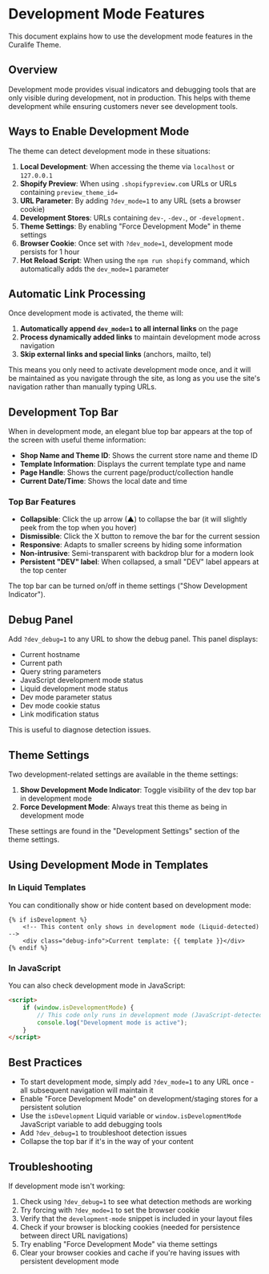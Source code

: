 # Development Mode Features

This document explains how to use the development mode features in the Curalife Theme.

## Overview

Development mode provides visual indicators and debugging tools that are only visible during development, not in production. This helps with theme development while ensuring customers never see development tools.

## Ways to Enable Development Mode

The theme can detect development mode in these situations:

1. **Local Development**: When accessing the theme via `localhost` or `127.0.0.1`
2. **Shopify Preview**: When using `.shopifypreview.com` URLs or URLs containing `preview_theme_id=`
3. **URL Parameter**: By adding `?dev_mode=1` to any URL (sets a browser cookie)
4. **Development Stores**: URLs containing `dev-`, `-dev.`, or `-development.`
5. **Theme Settings**: By enabling "Force Development Mode" in theme settings
6. **Browser Cookie**: Once set with `?dev_mode=1`, development mode persists for 1 hour
7. **Hot Reload Script**: When using the `npm run shopify` command, which automatically adds the `dev_mode=1` parameter

## Automatic Link Processing

Once development mode is activated, the theme will:

1. **Automatically append `dev_mode=1` to all internal links** on the page
2. **Process dynamically added links** to maintain development mode across navigation
3. **Skip external links and special links** (anchors, mailto, tel)

This means you only need to activate development mode once, and it will be maintained as you navigate through the site, as long as you use the site's navigation rather than manually typing URLs.

## Development Top Bar

When in development mode, an elegant blue top bar appears at the top of the screen with useful theme information:

- **Shop Name and Theme ID**: Shows the current store name and theme ID
- **Template Information**: Displays the current template type and name
- **Page Handle**: Shows the current page/product/collection handle
- **Current Date/Time**: Shows the local date and time

### Top Bar Features

- **Collapsible**: Click the up arrow (▲) to collapse the bar (it will slightly peek from the top when you hover)
- **Dismissible**: Click the X button to remove the bar for the current session
- **Responsive**: Adapts to smaller screens by hiding some information
- **Non-intrusive**: Semi-transparent with backdrop blur for a modern look
- **Persistent "DEV" label**: When collapsed, a small "DEV" label appears at the top center

The top bar can be turned on/off in theme settings ("Show Development Indicator").

## Debug Panel

Add `?dev_debug=1` to any URL to show the debug panel. This panel displays:

- Current hostname
- Current path
- Query string parameters
- JavaScript development mode status
- Liquid development mode status
- Dev mode parameter status
- Dev mode cookie status
- Link modification status

This is useful to diagnose detection issues.

## Theme Settings

Two development-related settings are available in the theme settings:

1. **Show Development Mode Indicator**: Toggle visibility of the dev top bar in development mode
2. **Force Development Mode**: Always treat this theme as being in development mode

These settings are found in the "Development Settings" section of the theme settings.

## Using Development Mode in Templates

### In Liquid Templates

You can conditionally show or hide content based on development mode:

```liquid
{% if isDevelopment %}
	<!-- This content only shows in development mode (Liquid-detected) -->
	<div class="debug-info">Current template: {{ template }}</div>
{% endif %}
```

### In JavaScript

You can also check development mode in JavaScript:

```html
<script>
	if (window.isDevelopmentMode) {
		// This code only runs in development mode (JavaScript-detected)
		console.log("Development mode is active");
	}
</script>
```

## Best Practices

- To start development mode, simply add `?dev_mode=1` to any URL once - all subsequent navigation will maintain it
- Enable "Force Development Mode" on development/staging stores for a persistent solution
- Use the `isDevelopment` Liquid variable or `window.isDevelopmentMode` JavaScript variable to add debugging tools
- Add `?dev_debug=1` to troubleshoot detection issues
- Collapse the top bar if it's in the way of your content

## Troubleshooting

If development mode isn't working:

1. Check using `?dev_debug=1` to see what detection methods are working
2. Try forcing with `?dev_mode=1` to set the browser cookie
3. Verify that the `development-mode` snippet is included in your layout files
4. Check if your browser is blocking cookies (needed for persistence between direct URL navigations)
5. Try enabling "Force Development Mode" via theme settings
6. Clear your browser cookies and cache if you're having issues with persistent development mode
